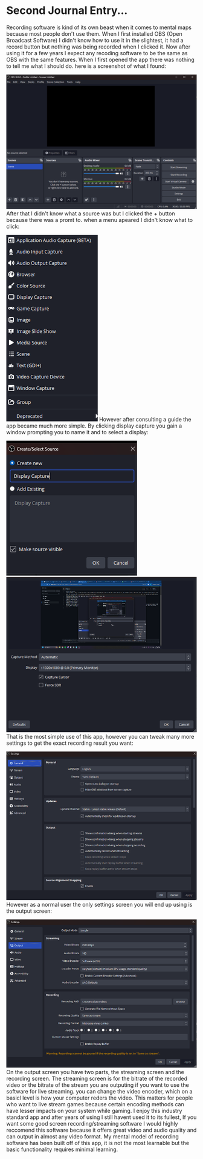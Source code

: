 # Second Journal Entry...
Recording software is kind of its own beast when it comes to mental maps because most people don't use them. When I first installed OBS (Open Broadcast Software) I didn't know how to use it in the slightest, it had a record button but nothing was being recorded when I clicked it. Now after using it for a few years I expect any recoding software to be the same as OBS with the same features. When I first opened the app there was nothing to tell me what I should do. here is a screenshot of what I found:

![screenshot of main screen](../assets/Screenshot1.png)
After that I didn't know what a source was but I clicked the + button because there was a promt to. when a menu apeared I didn't know what to click:

![screenshot of source type list](../assets/Screenshot2.png)
However after consulting a guide the app became much more simple. By clicking display capture you gain a window prompting you to name it and to select a display:

![screenshot of naming](../assets/Screenshot3.png)
![screenshot of source properties](../assets/Screenshot4.png)
That is the most simple use of this app, however you can tweak many more settings to get the exact recording result you want:

![screenshot of general settings](../assets/Screenshot5.png)
However as a normal user the only settings screen you will end up using is the output screen:

![screenshot of output settings](../assets/Screenshot6.png)
On the output screen you have two parts, the streaming screen and the recording screen. The streaming screen is for the bitrate of the recorded video or the bitrate of the stream you are outputing if you want to use the software for live streaming. you can change the video encoder, which on a basicl level is how your computer reders the video. This matters for people who want to live stream games because certain encoding methods can have lesser impacts on your system while gaming.
I enjoy this industry standard app and after years of using I still havent used it to its fullest, If you want some good screen recording/streaming software I would highly reccomend this software because it offers great video and audio quality and can output in almost any video format. My mental model of recording software has been built off of this app, it is not the most learnable but the basic functionality requires minimal learning.
